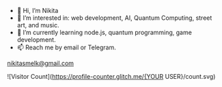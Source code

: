 - 👋 Hi, I’m Nikita
- 👀 I’m interested in: web development, AI, Quantum Computing, street art, and music.
- 🌱 I’m currently learning node.js, quantum programming, game development.
- 📫 Reach me by email or Telegram.

nikitasmelk@gmail.com

![Visitor Count](https://profile-counter.glitch.me/{YOUR USER}/count.svg)

<!---
nikitasmelk/nikitasmelk is a ✨ special ✨ repository because its `README.md` (this file) appears on your GitHub profile.
You can click the Preview link to take a look at your changes.
--->
